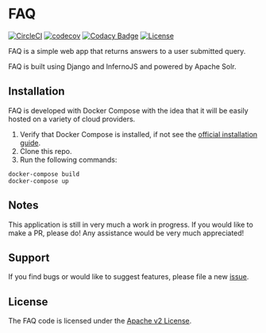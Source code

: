 # FAQ
[![CircleCI](https://circleci.com/gh/kevinlee12/faqs.svg?style=svg)](https://circleci.com/gh/kevinlee12/faqs)
[![codecov](https://codecov.io/gh/kevinlee12/faqs/branch/master/graph/badge.svg)](https://codecov.io/gh/kevinlee12/faqs)
[![Codacy Badge](https://api.codacy.com/project/badge/Grade/c6a2d77a0d6f46bb903de8d5a409e325)](https://www.codacy.com/app/kevinlee963/faqs?utm_source=github.com&amp;utm_medium=referral&amp;utm_content=kevinlee12/faqs&amp;utm_campaign=Badge_Grade)
[![License](https://img.shields.io/badge/License-Apache%202.0-blue.svg)](https://opensource.org/licenses/Apache-2.0)

FAQ is a simple web app that returns answers to a user submitted query.

FAQ is built using Django and InfernoJS and powered by Apache Solr.

## Installation
FAQ is developed with Docker Compose with the idea that it will be easily hosted on a variety of cloud providers.

1. Verify that Docker Compose is installed, if not see the [official installation guide](https://docs.docker.com/compose/install/).
2. Clone this repo.
3. Run the following commands:
```
docker-compose build
docker-compose up
```

## Notes
This application is still in very much a work in progress. If you would like to make a PR, please do! Any assistance would be very much appreciated!

## Support
If you find bugs or would like to suggest features, please file a new [issue](https://github.com/kevinlee12/faqs/issues/new).

## License
The FAQ code is licensed under the [Apache v2 License](LICENSE.md).
